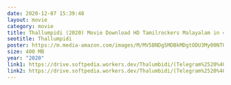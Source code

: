 ```yaml
---
date: 2020-12-07 15:39:48
layout: movie
category: movie
title: Thallumpidi (2020) Movie Download HD Tamilrockers Malayalam in 400 MB
seotitle: Thallumpidi
poster: https://m.media-amazon.com/images/M/MV5BNDg5MDBkMDgtODU3My00NTQxLWFhNDgtZDg2NDQ0MGM5N2JhXkEyXkFqcGdeQXVyMjkxNzQ1NDI@._V1_.jpg
size: 400 MB
year: "2020"
link1: https://drive.softpedia.workers.dev/Thalumbidi/(Telegram%2520%40isiaminidownload)%2520-%2520Thallumpidi%2520(2020)%2520Malayalam%2520HDRip%2520-%2520400MB%2520-%2520x264%2520-%2520MP3%2520-%2520ESub.mkv?rootId=0APvS4FUVkGTzUk9PVA
link2: https://drive.softpedia.workers.dev/Thalumbidi/(Telegram%2520%40isiaminidownload)%2520-%2520Thallumpidi%2520(2020)%2520Malayalam%2520HDRip%2520-%2520400MB%2520-%2520x264%2520-%2520MP3%2520-%2520ESub.mkv?rootId=0APvS4FUVkGTzUk9PVA
---
```

